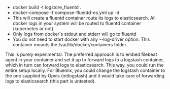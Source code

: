 * docker build -t logstore_fluentd .
* docker-compose -f compose-fluentd-es.yml up -d
* This will create a fluentd container route its logs to elasticsearch. All docker logs in your system will be routed to fluentd container (kubernetes or not).
* Only logs from docker's stdout and stderr will go to fluentd
* You do not need to start docker with any --log-driver option. This container mounts the /var/lib/docker/containers folder.

This is purely experimental. The preferred approach is to embed filebeat agent in your container and set it up to forward logs to a logstash container,
which in turn can forward logs to elasticsearch. This way, you could run the entire setup locally. For Bluemix, you could change the logstash container to
the one supplied by Opvis (mtlogstash) and it would take care of forwarding logs to elasticsearch (this part is untested).


